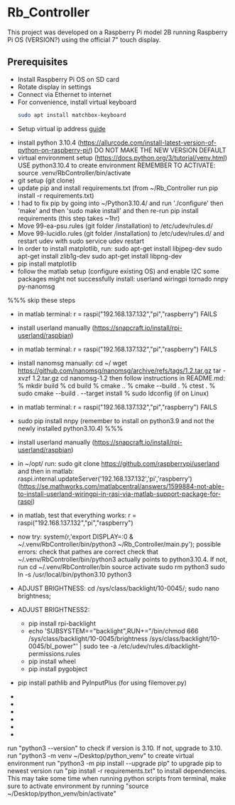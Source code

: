 # Rb_Controller

This project was developed on a Raspberry Pi model 2B running Raspberry Pi OS (VERSION?) using the official 7" touch display.

## Prerequisites

* Install Raspberry Pi OS on SD card
* Rotate display in settings
* Connect via Ethernet to internet
* For convenience, install virtual keyboard 
	```sh
	sudo apt install matchbox-keyboard
	```
* Setup virtual ip address [guide](https://raspberrypi-guide.github.io/networking/set-up-static-ip-address)
- install python 3.10.4 (https://allurcode.com/install-latest-version-of-python-on-raspberry-pi/) DO NOT MAKE THE NEW VERSION DEFAULT
- virtual environment setup (https://docs.python.org/3/tutorial/venv.html) USE python3.10.4 to create environment
  REMEMBER TO ACTIVATE: source .venv/RbController/bin/activate
- git setup (git clone)
- update pip and install requirements.txt (from ~/Rb_Controller run pip install -r requirements.txt)
- I had to fix pip by going into ~/Python3.10.4/ and run './configure' then 'make' and then 'sudo make install' 
  and then re-run pip install requirements (this step takes ~1hr)
- Move 99-ea-psu.rules (git folder /installation) to /etc/udev/rules.d/
- Move 99-lucidIo.rules (git folder /installation) to /etc/udev/rules.d/ and restart udev with sudo service udev restart
- In order to install matplotlib, run:
  sudo apt-get install libjpeg-dev
  sudo apt-get install zlib1g-dev
  sudo apt-get install libpng-dev
- pip install matplotlib
- follow the matlab setup (configure existing OS) and enable I2C
  some packages might not successfully install:
	userland
	wiringpi
	tornado
	nnpy
	py-nanomsg

%%% skip these steps 
- in matlab terminal: r = raspi("192.168.137.132","pi","raspberry") FAILS
- install userland manually (https://snapcraft.io/install/rpi-userland/raspbian)
- in matlab terminal: r = raspi("192.168.137.132","pi","raspberry") FAILS
- install nanomsg manually:
	cd ~/
	wget https://github.com/nanomsg/nanomsg/archive/refs/tags/1.2.tar.gz
	tar -xvzf 1.2.tar.gz
	cd nanomsg-1.2
	then follow instructions in README.md:
    % mkdir build
    % cd build
    % cmake ..
    % cmake --build .
    % ctest .
    % sudo cmake --build . --target install
    % sudo ldconfig (if on Linux)
- in matlab terminal: r = raspi("192.168.137.132","pi","raspberry") FAILS
- sudo pip install nnpy (remember to install on python3.9 and not the newly installed python3.10.4)
%%% 

- install userland manually (https://snapcraft.io/install/rpi-userland/raspbian)
- in ~/opt/ run: sudo git clone https://github.com/raspberrypi/userland 
  and then in matlab: raspi.internal.updateServer('192.168.137.132','pi','raspberry') 
  (https://se.mathworks.com/matlabcentral/answers/1599884-not-able-to-install-userland-wiringpi-in-rasi-via-matlab-support-package-for-raspi)
- in matlab, test that everything works: r = raspi("192.168.137.132","pi","raspberry")
- now try: system(r,'export DISPLAY=:0 & ~/.venv/RbController/bin/python3 ~/Rb_Controller/main.py');
	possible errors:
		check that pathes are correct
		check that ~/.venv/RbController/bin/python3 actually points to python3.10.4. If not, run
			cd ~/.venv/RbController/bin
			source activate
			sudo rm python3
			sudo ln -s /usr/local/bin/python3.10 python3
- ADJUST BRIGHTNESS: cd /sys/class/backlight/10-0045/; sudo nano brightness;
- ADJUST BRIGHTNESS2: 
	- pip install rpi-backlight
	- echo 'SUBSYSTEM=="backlight",RUN+="/bin/chmod 666 /sys/class/backlight/10-0045/brightness /sys/class/backlight/10-0045/bl_power"' | sudo tee -a /etc/udev/rules.d/backlight-permissions.rules
	- pip install wheel
	- pip install pygobject

- pip install pathlib and PyInputPlus (for using filemover.py)


* 
*
*
*
*
*

run "python3 --version" to check if version is 3.10. If not, upgrade to 3.10.
run "python3 -m venv ~/Desktop/python_venv" to create virtual environment
run "python3 -m pip install --upgrade pip" to upgrade pip to newest version
run "pip install -r requirements.txt" to install dependencies. This may take some time
when running python scripts from terminal, make sure to activate environment by running 
	"source ~/Desktop/python_venv/bin/activate" 
